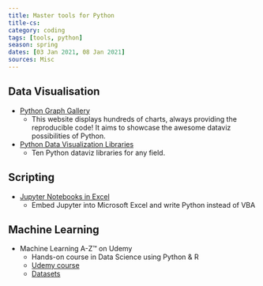 ```yaml
---
title: Master tools for Python
title-cs: 
category: coding
tags: [tools, python]
season: spring
dates: [03 Jan 2021, 08 Jan 2021]
sources: Misc
---
```


## Data Visualisation
* [Python Graph Gallery](https://python-graph-gallery.com/)
	* This website displays hundreds of charts, always providing the reproducible code! It aims to showcase the awesome dataviz possibilities of Python.
* [Python Data Visualization Libraries](https://mode.com/blog/python-data-visualization-libraries/)
	* Ten Python dataviz libraries for any field.

## Scripting
* [Jupyter Notebooks in Excel](https://towardsdatascience.com/python-jupyter-notebooks-in-excel-5ab34fc6439)
	* Embed Jupyter into Microsoft Excel and write Python instead of VBA

## Machine Learning
* Machine Learning A-Z™ on Udemy
	* Hands-on course in Data Science using Python & R
	* [Udemy course](https://www.udemy.com/machinelearning/)
	* [Datasets](https://www.superdatascience.com/machine-learning/)